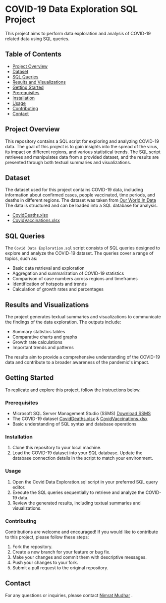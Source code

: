 # COVID-19 Data Exploration SQL Project
This project aims to perform data exploration and analysis of COVID-19 related data using SQL queries.

## Table of Contents

- [Project Overview](#project-overview)
- [Dataset](#dataset)
- [SQL Queries](#sql-queries)
- [Results and Visualizations](#results-and-visualizations)
- [Getting Started](#getting-started)
- [Prerequisites](#prerequisites)
- [Installation](#installation)
- [Usage](#usage)
- [Contributing](#contributing)
- [Contact](#contact)

## Project Overview

This repository contains a SQL script for exploring and analyzing COVID-19 data. The goal of this project is to gain insights into the spread of the virus, its impact on different regions, and various statistical trends. The SQL script retrieves and manipulates data from a provided dataset, and the results are presented through both textual summaries and visualizations.

## Dataset

The dataset used for this project contains COVID-19 data, including information about confirmed cases, people vaccinated, time periods, and deaths in different regions. The dataset was taken from [Our World In Data](https://ourworldindata.org/covid-deaths) The data is structured and can be loaded into a SQL database for analysis. 
 - [CovidDeaths.xlsx](https://github.com/NimratMudhar/Data-Analytics-Projects/blob/main/CovidDeaths.xlsx)
 - [CovidVaccinations.xlsx](https://github.com/NimratMudhar/Data-Analytics-Projects/blob/main/CovidVaccinations.xlsx)

## SQL Queries

The `Covid Data Exploration.sql` script consists of SQL queries designed to explore and analyze the COVID-19 dataset. The queries cover a range of topics, such as:

- Basic data retrieval and exploration
- Aggregation and summarization of COVID-19 statistics
- Comparison of case numbers across regions and timeframes
- Identification of hotspots and trends
- Calculation of growth rates and percentages

## Results and Visualizations

The project generates textual summaries and visualizations to communicate the findings of the data exploration. The outputs include:

- Summary statistics tables
- Comparative charts and graphs
- Growth rate calculations
- Important trends and patterns

The results aim to provide a comprehensive understanding of the COVID-19 data and contribute to a broader awareness of the pandemic's impact.

## Getting Started

To replicate and explore this project, follow the instructions below.

### Prerequisites

- Microsoft SQL Server Management Studio (SSMS) [Download SSMS](https://learn.microsoft.com/en-us/sql/ssms/download-sql-server-management-studio-ssms?view=sql-server-ver16#download-ssms)
- The COVID-19 dataset
  [CovidDeaths.xlsx](https://github.com/NimratMudhar/Data-Analytics-Projects/blob/main/CovidDeaths.xlsx) & 
  [CovidVaccinations.xlsx](https://github.com/NimratMudhar/Data-Analytics-Projects/blob/main/CovidVaccinations.xlsx)
- Basic understanding of SQL syntax and database operations

### Installation

1. Clone this repository to your local machine.
2. Load the COVID-19 dataset into your SQL database. Update the database connection details in the script to match your environment.

### Usage
1. Open the Covid Data Exploration.sql script in your preferred SQL query editor.
2. Execute the SQL queries sequentially to retrieve and analyze the COVID-19 data.
3. Review the generated results, including textual summaries and visualizations.

### Contributing
Contributions are welcome and encouraged! If you would like to contribute to this project, please follow these steps:

1. Fork the repository.
2. Create a new branch for your feature or bug fix.
3. Make your changes and commit them with descriptive messages.
4. Push your changes to your fork.
5. Submit a pull request to the original repository.

## Contact
For any questions or inquiries, please contact [Nimrat Mudhar](https://www.linkedin.com/in/nimrat-kaur-mudhar-2618a2263/?originalSubdomain=in) .


